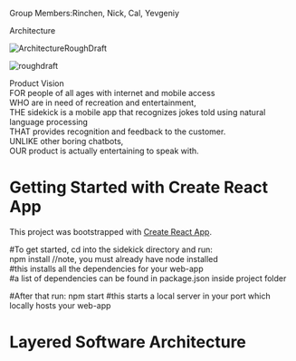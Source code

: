 Group Members:Rinchen, Nick, Cal, Yevgeniy

Architecture 

![ArchitectureRoughDraft](https://user-images.githubusercontent.com/78511310/112701677-abcc4a00-8e67-11eb-943d-331e0336dc16.png)

![roughdraft](https://user-images.githubusercontent.com/78511310/112701689-b25ac180-8e67-11eb-843a-e5d9f8ebc485.png)

Product Vision  
FOR people of all ages with internet and mobile access  
WHO are in need of recreation and entertainment,   
THE sidekick is a mobile app that recognizes jokes told using natural language processing   
THAT provides recognition and feedback to the customer.   
UNLIKE  other boring chatbots,  
OUR product is actually entertaining to speak with.  


# Getting Started with Create React App

This project was bootstrapped with [Create React App](https://github.com/facebook/create-react-app).

#To get started, cd into the sidekick directory and run:   
npm install //note, you must already have node installed   
#this installs all the dependencies for your web-app   
 #a list of dependencies can be found in package.json inside project folder   

 #After that run:
 npm start
 #this starts a local server in your port which locally hosts your web-app

# Layered Software Architecture


